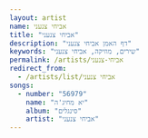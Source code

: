 ```yaml
---
layout: artist
name: אביחי צנעני
title: "אביחי צנעני"
description: "דף האמן אביחי צנעני"
keywords: "שירים, מוזיקה, אביחי צנעני"
permalink: /artists/אביחי-צנעני
redirect_from:
  - /artists/list/אביחי צנעני
songs:
  - number: "56979"
    name: "יא מחיג'ה"
    album: "סינגלים"
    artist: "אביחי צנעני"
---
```

